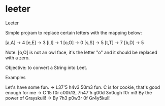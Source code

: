 # leeter
Leeter

Simple projram to replace certain letters with the mapping below:

[a,A] -> 4
[e,E] -> 3
[i,I] -> 1
[o,O] -> 0
[s,S] -> 5
[t,T] -> 7
[b,D] -> 5

Note: [o,O] is not an owl face, it's the letter "o" and it should be replaced with a zero.

Objective: to convert a String into Leet.

Examples

Let's have some fun. -> L37'5 h4v3 50m3 fun.
C is for cookie, that's good enough for me -> C 15 f0r c00k13, 7h47'5 g00d 3n0ugh f0r m3
By the power of Grayskull! -> By 7h3 p0w3r 0f Gr4y5kull!
